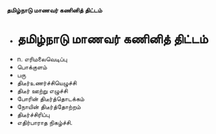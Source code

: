**தமிழ்நாடு மாணவர் கணினித் திட்டம்**
- # தமிழ்நாடு மாணவர் கணினித் திட்டம்
- n. எரிமலைவெடிப்பு
- பொக்குளம்
- பரு
- திடீர்உணர்ச்சியெழுச்சி
- திடீர் ஊற்று எழுச்சி
- போரின் திடீர்த்தொடக்கம்
- நோயின் திடீர்த்தோற்றம்
- திடீர்ச்சிரிப்பு
- எதிர்பாராத நிகழ்ச்சி.

